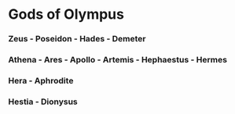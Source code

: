# Gods of Olympus

### Zeus - Poseidon - Hades - Demeter
### Athena - Ares - Apollo - Artemis - Hephaestus - Hermes
### Hera - Aphrodite
### Hestia - Dionysus
